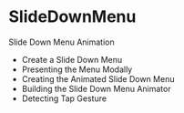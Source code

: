 # SlideDownMenu
Slide Down Menu Animation

- Create a Slide Down Menu
- Presenting the Menu Modally
- Creating the Animated Slide Down Menu
- Building the Slide Down Menu Animator
- Detecting Tap Gesture

